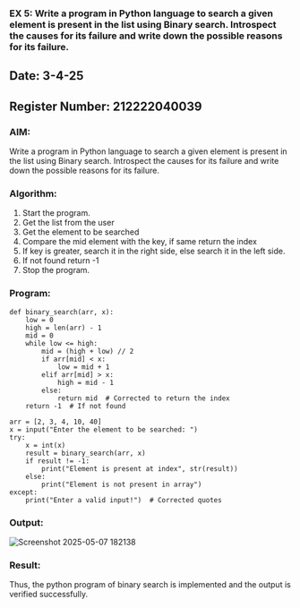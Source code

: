 ### EX 5: Write a program in Python language to search a given element is present in the list using Binary search. Introspect the causes for its failure and write down the possible reasons for its failure.


## Date: 3-4-25 
## Register Number: 212222040039
### AIM: 
Write a program in Python language to search a given element is present in the list using Binary search. Introspect the causes for its failure and write down the possible reasons for its failure.

### Algorithm:

1. Start the program. 
2. Get the list from the user 
3. Get the element to be searched 
4. Compare the mid element with the key, if same return the index 
5. If key is greater, search it in the right side, else search it in the left side. 
6. If not found return -1 
 7. Stop the program.

### Program:

```
def binary_search(arr, x): 
    low = 0 
    high = len(arr) - 1 
    mid = 0 
    while low <= high: 
        mid = (high + low) // 2 
        if arr[mid] < x: 
            low = mid + 1 
        elif arr[mid] > x: 
            high = mid - 1 
        else: 
            return mid  # Corrected to return the index
    return -1  # If not found

arr = [2, 3, 4, 10, 40] 
x = input("Enter the element to be searched: ")
try: 
    x = int(x) 
    result = binary_search(arr, x) 
    if result != -1: 
        print("Element is present at index", str(result)) 
    else: 
        print("Element is not present in array") 
except: 
    print("Enter a valid input!")  # Corrected quotes
```

### Output:
![Screenshot 2025-05-07 182138](https://github.com/user-attachments/assets/4d9a8d49-3ec7-4f18-b62e-af0860f69408)

### Result:
Thus, the python program of binary search is implemented and the output is verified  successfully.

